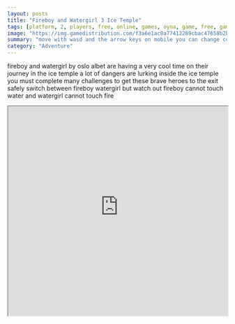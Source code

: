 ```yaml
---
layout: posts
title: "Fireboy and Watergirl 3 Ice Temple"
tags: [platform, 2, players, free, online, games, oyna, game, free, games, play, play, games]
image: "https://img.gamedistribution.com/f3a6e1ac0a77412289cbac47658b2b68-512x384.jpeg"
summary: "move with wasd and the arrow keys on mobile you can change controls in the options menu  free online games oyna game free games play play games"
category: "Adventure"
---
```


fireboy and watergirl by oslo albet are having a very cool time on their journey in the ice temple a lot of dangers are lurking inside the ice temple you must complete many challenges to get these brave heroes to the exit safely switch between fireboy watergirl but watch out fireboy cannot touch water and watergirl cannot touch fire

<iframe width="100%" height="480px;" src="https://html5.gamedistribution.com/f3a6e1ac0a77412289cbac47658b2b68/"></iframe>